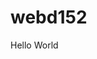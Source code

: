 # webd152
<!DOCTYPE html>
<html lang="en">
<head>	
<title>My First HTML5 Web Page</title>
<meta charset="utf-8">
</head>
<body>
Hello World
</body>
</html>
